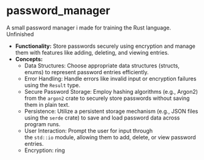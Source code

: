 # password_manager

A small password manager i made for training the Rust language.
Unfinished

- **Functionality:** Store passwords securely using encryption and manage them with features like adding, deleting, and viewing entries.
- **Concepts:**
  - Data Structures: Choose appropriate data structures (structs, enums) to represent password entries efficiently.
  - Error Handling: Handle errors like invalid input or encryption failures using the `Result` type.
  - Secure Password Storage: Employ hashing algorithms (e.g., Argon2) from the `argon2` crate to securely store passwords without saving them in plain text.
  - Persistence: Utilize a persistent storage mechanism (e.g., JSON files using the `serde` crate) to save and load password data across program runs.
  - User Interaction: Prompt the user for input through the `std::io` module, allowing them to add, delete, or view password entries.
  - Encryption: ring
